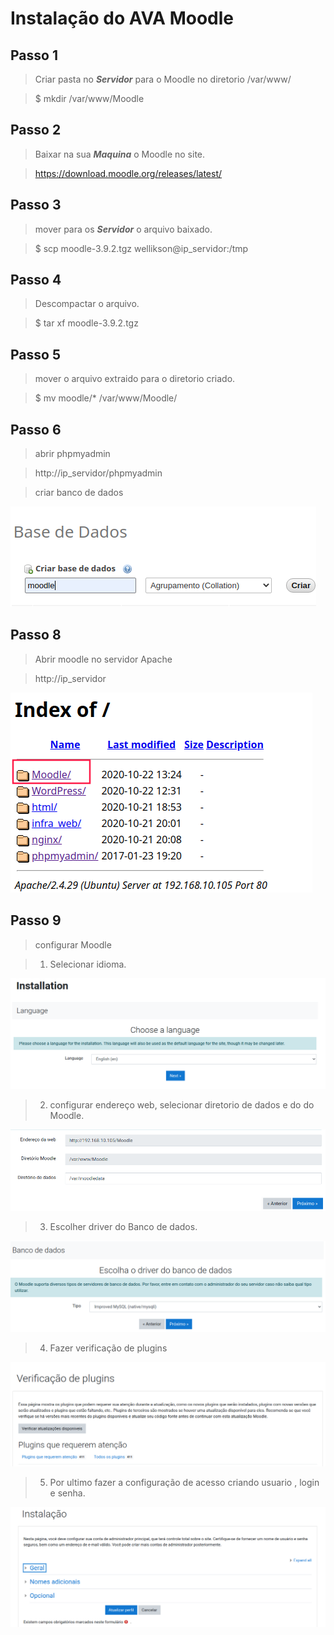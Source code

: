 # Instalação do AVA Moodle

## Passo 1

>Criar pasta no ***Servidor*** para o Moodle no diretorio /var/www/

>$ mkdir /var/www/Moodle

## Passo 2

>Baixar na sua ***Maquina*** o Moodle no site.

>https://download.moodle.org/releases/latest/

## Passo 3

>mover para os ***Servidor*** o arquivo baixado.

>$ scp moodle-3.9.2.tgz wellikson@ip_servidor:/tmp

## Passo 4

>Descompactar o arquivo.

>$ tar xf moodle-3.9.2.tgz

## Passo 5

>mover o arquivo extraido para o diretorio criado.

>$ mv moodle/* /var/www/Moodle/

## Passo 6

>abrir phpmyadmin

>http://ip_servidor/phpmyadmin

>criar banco de dados

![imagem criando banco de dandos](https://github.com/Wellikson/Instalacao-Moodle/blob/main/criarBanco.png)

## Passo 8

>Abrir moodle no servidor Apache

>http://ip_servidor

![imagem servidor web](https://github.com/Wellikson/Instalacao-Moodle/blob/main/servidor.png)

## Passo 9

>configurar Moodle

>1. Selecionar idioma.

![imagem seleção de idioma](https://github.com/Wellikson/Instalacao-Moodle/blob/main/linguagem.png)

>2. configurar endereço web, selecionar diretorio de dados e do do Moodle.

![imagem diretorios](https://github.com/Wellikson/Instalacao-Moodle/blob/main/diretorios.png)

>3. Escolher driver do Banco de dados.

![imagem driver do Banco de dados](https://github.com/Wellikson/Instalacao-Moodle/blob/main/driverbanco.png)

>4. Fazer verificação de plugins

![imagem verificação de plugins](https://github.com/Wellikson/Instalacao-Moodle/blob/main/plugins.png)

>5. Por ultimo fazer a configuração de acesso criando usuario , login e senha.

![imagem configuração de acesso](https://github.com/Wellikson/Instalacao-Moodle/blob/main/Screen%20Capture_select-area_20201022165351.png)
